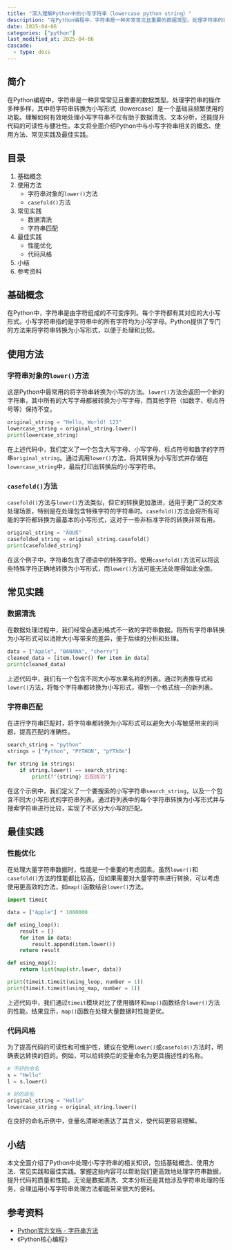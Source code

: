 ```yaml
---
title: "深入理解Python中的小写字符串（lowercase python string）"
description: "在Python编程中，字符串是一种非常常见且重要的数据类型。处理字符串的操作多种多样，其中将字符串转换为小写形式（lowercase）是一个基础且频繁使用的功能。理解如何有效地处理小写字符串不仅有助于数据清洗、文本分析，还能提升代码的可读性与健壮性。本文将全面介绍Python中与小写字符串相关的概念、使用方法、常见实践及最佳实践。"
date: 2025-04-06
categories: ["python"]
last_modified_at: 2025-04-06
cascade:
  - type: docs
---
```



## 简介
在Python编程中，字符串是一种非常常见且重要的数据类型。处理字符串的操作多种多样，其中将字符串转换为小写形式（lowercase）是一个基础且频繁使用的功能。理解如何有效地处理小写字符串不仅有助于数据清洗、文本分析，还能提升代码的可读性与健壮性。本文将全面介绍Python中与小写字符串相关的概念、使用方法、常见实践及最佳实践。

<!-- more -->
## 目录
1. 基础概念
2. 使用方法
    - 字符串对象的`lower()`方法
    - `casefold()`方法
3. 常见实践
    - 数据清洗
    - 字符串匹配
4. 最佳实践
    - 性能优化
    - 代码风格
5. 小结
6. 参考资料

## 基础概念
在Python中，字符串是由字符组成的不可变序列。每个字符都有其对应的大小写形式。小写字符串指的是字符串中的所有字符均为小写字母。Python提供了专门的方法来将字符串转换为小写形式，以便于处理和比较。

## 使用方法

### 字符串对象的`lower()`方法
这是Python中最常用的将字符串转换为小写的方法。`lower()`方法会返回一个新的字符串，其中所有的大写字母都被转换为小写字母，而其他字符（如数字、标点符号等）保持不变。

```python
original_string = "Hello, World! 123"
lowercase_string = original_string.lower()
print(lowercase_string) 
```
在上述代码中，我们定义了一个包含大写字母、小写字母、标点符号和数字的字符串`original_string`。通过调用`lower()`方法，将其转换为小写形式并存储在`lowercase_string`中，最后打印出转换后的小写字符串。

### `casefold()`方法
`casefold()`方法与`lower()`方法类似，但它的转换更加激进，适用于更广泛的文本处理场景，特别是在处理包含特殊字符的字符串时。`casefold()`方法会将所有可能的字符都转换为最基本的小写形式，这对于一些非标准字符的转换非常有用。

```python
original_string = "ÄÖÜß"
casefolded_string = original_string.casefold()
print(casefolded_string) 
```
在这个例子中，字符串包含了德语中的特殊字符。使用`casefold()`方法可以将这些特殊字符正确地转换为小写形式，而`lower()`方法可能无法处理得如此全面。

## 常见实践

### 数据清洗
在数据处理过程中，我们经常会遇到格式不一致的字符串数据。将所有字符串转换为小写形式可以消除大小写带来的差异，便于后续的分析和处理。

```python
data = ["Apple", "BANANA", "cherry"]
cleaned_data = [item.lower() for item in data]
print(cleaned_data) 
```
上述代码中，我们有一个包含不同大小写水果名称的列表。通过列表推导式和`lower()`方法，将每个字符串都转换为小写形式，得到一个格式统一的新列表。

### 字符串匹配
在进行字符串匹配时，将字符串都转换为小写形式可以避免大小写敏感带来的问题，提高匹配的准确性。

```python
search_string = "python"
strings = ["Python", "PYTHON", "pYThOn"]

for string in strings:
    if string.lower() == search_string:
        print(f"{string} 匹配成功")
```
在这个示例中，我们定义了一个要搜索的小写字符串`search_string`，以及一个包含不同大小写形式的字符串列表。通过将列表中的每个字符串转换为小写形式并与搜索字符串进行比较，实现了不区分大小写的匹配。

## 最佳实践

### 性能优化
在处理大量字符串数据时，性能是一个重要的考虑因素。虽然`lower()`和`casefold()`方法的性能都比较高，但如果需要对大量字符串进行转换，可以考虑使用更高效的方法，如`map()`函数结合`lower()`方法。

```python
import timeit

data = ["Apple"] * 1000000

def using_loop():
    result = []
    for item in data:
        result.append(item.lower())
    return result

def using_map():
    return list(map(str.lower, data))

print(timeit.timeit(using_loop, number = 1))
print(timeit.timeit(using_map, number = 1))
```
上述代码中，我们通过`timeit`模块对比了使用循环和`map()`函数结合`lower()`方法的性能。结果显示，`map()`函数在处理大量数据时性能更优。

### 代码风格
为了提高代码的可读性和可维护性，建议在使用`lower()`或`casefold()`方法时，明确表达转换的目的。例如，可以给转换后的变量命名为更具描述性的名称。

```python
# 不好的命名
s = "Hello"
l = s.lower()

# 好的命名
original_string = "Hello"
lowercase_string = original_string.lower()
```
在良好的命名示例中，变量名清晰地表达了其含义，使代码更容易理解。

## 小结
本文全面介绍了Python中处理小写字符串的相关知识，包括基础概念、使用方法、常见实践和最佳实践。掌握这些内容可以帮助我们更高效地处理字符串数据，提升代码的质量和性能。无论是数据清洗、文本分析还是其他涉及字符串处理的任务，合理运用小写字符串处理方法都能带来很大的便利。

## 参考资料
- [Python官方文档 - 字符串方法](https://docs.python.org/3/library/stdtypes.html#string-methods)
- 《Python核心编程》